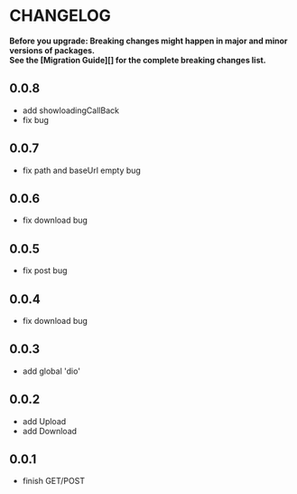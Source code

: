# CHANGELOG

**Before you upgrade: Breaking changes might happen in major and minor versions of packages.<br/>
See the [Migration Guide][] for the complete breaking changes list.**

## 0.0.8

- add showloadingCallBack
- fix bug

## 0.0.7

- fix path and baseUrl empty bug

## 0.0.6

- fix download bug

## 0.0.5

- fix post bug

## 0.0.4

- fix download bug

## 0.0.3

- add global 'dio' 

## 0.0.2

- add Upload
- add Download

## 0.0.1

- finish GET/POST
